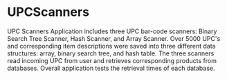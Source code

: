 # UPCScanners
UPC Scanners Application includes three UPC bar-code scanners: Binary Search Tree Scanner, Hash Scanner, and Array Scanner. Over 5000 UPC's and corresponding item descriptions were saved into three different data structures: array, binary search tree, and hash table.  The three scanners read incoming UPC from user and retrieves corresponding products from databases. Overall application tests the retrieval times of each database. 
